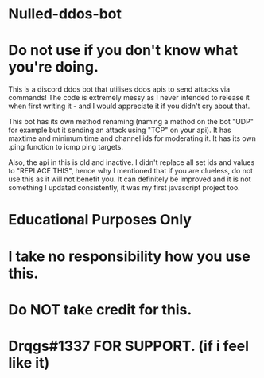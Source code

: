 # Nulled-ddos-bot
# Do not use if you don't know what you're doing.

This is a discord ddos bot that utilises ddos apis to send attacks via commands! The code is extremely messy as I never intended to release it when first writing it - and I would appreciate it if you didn't cry about that.

This bot has its own method renaming (naming a method on the bot "UDP" for example but it sending an attack using "TCP" on your api). It has maxtime and minimum time and channel ids for moderating it. It has its own .ping function to icmp ping targets.

Also, the api in this is old and inactive. I didn't replace all set ids and values to "REPLACE THIS", hence why I mentioned that if you are clueless, do not use this as it will not benefit you. It can definitely be improved and it is not something I updated consistently, it was my first javascript project too. 


# Educational Purposes Only
# I take no responsibility how you use this.
# Do NOT take credit for this.
# Drqgs#1337 FOR SUPPORT. (if i feel like it)
